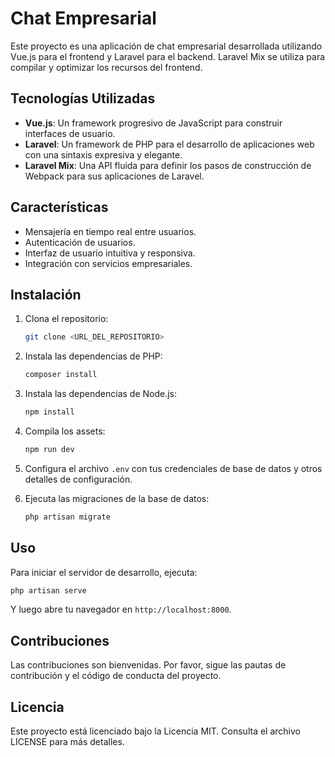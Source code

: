 # Chat Empresarial

Este proyecto es una aplicación de chat empresarial desarrollada utilizando Vue.js para el frontend y Laravel para el backend. Laravel Mix se utiliza para compilar y optimizar los recursos del frontend.

## Tecnologías Utilizadas

- **Vue.js**: Un framework progresivo de JavaScript para construir interfaces de usuario.
- **Laravel**: Un framework de PHP para el desarrollo de aplicaciones web con una sintaxis expresiva y elegante.
- **Laravel Mix**: Una API fluida para definir los pasos de construcción de Webpack para sus aplicaciones de Laravel.

## Características

- Mensajería en tiempo real entre usuarios.
- Autenticación de usuarios.
- Interfaz de usuario intuitiva y responsiva.
- Integración con servicios empresariales.

## Instalación

1. Clona el repositorio:
   ```bash
   git clone <URL_DEL_REPOSITORIO>
   ```

2. Instala las dependencias de PHP:
   ```bash
   composer install
   ```

3. Instala las dependencias de Node.js:
   ```bash
   npm install
   ```

4. Compila los assets:
   ```bash
   npm run dev
   ```

5. Configura el archivo `.env` con tus credenciales de base de datos y otros detalles de configuración.

6. Ejecuta las migraciones de la base de datos:
   ```bash
   php artisan migrate
   ```

## Uso

Para iniciar el servidor de desarrollo, ejecuta:
```bash
php artisan serve
```

Y luego abre tu navegador en `http://localhost:8000`.

## Contribuciones

Las contribuciones son bienvenidas. Por favor, sigue las pautas de contribución y el código de conducta del proyecto.

## Licencia

Este proyecto está licenciado bajo la Licencia MIT. Consulta el archivo LICENSE para más detalles.
